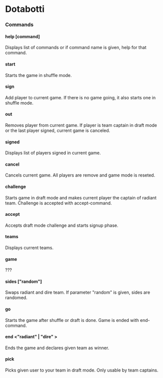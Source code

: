 Dotabotti
=========


### Commands

#### help [command]

Displays list of commands or if command name is given, help for that command.

#### start

Starts the game in shuffle mode.

#### sign

Add player to current game. If there is no game going, it also starts one in shuffle mode.

#### out

Removes player from current game. If player is team captain in draft mode or the last player signed, current game is canceled.

#### signed

Displays list of players signed in current game.

#### cancel

Cancels current game. All players are remove and game mode is reseted.

#### challenge

Starts game in draft mode and makes current player the captain of radiant team. Challenge is accepted with accept-command.

#### accept

Accepts draft mode challenge and starts signup phase.

#### teams

Displays current teams.

#### game

???

#### sides ["random"]

Swaps radiant and dire team. If parameter "random" is given, sides are randomed.

#### go

Starts the game after shuffle or draft is done. Game is ended with end-command.

#### end <"radiant" | "dire" >

Ends the game and declares given team as winner.

#### pick <user>

Picks given user to your team in draft mode. Only usable by team captains.
